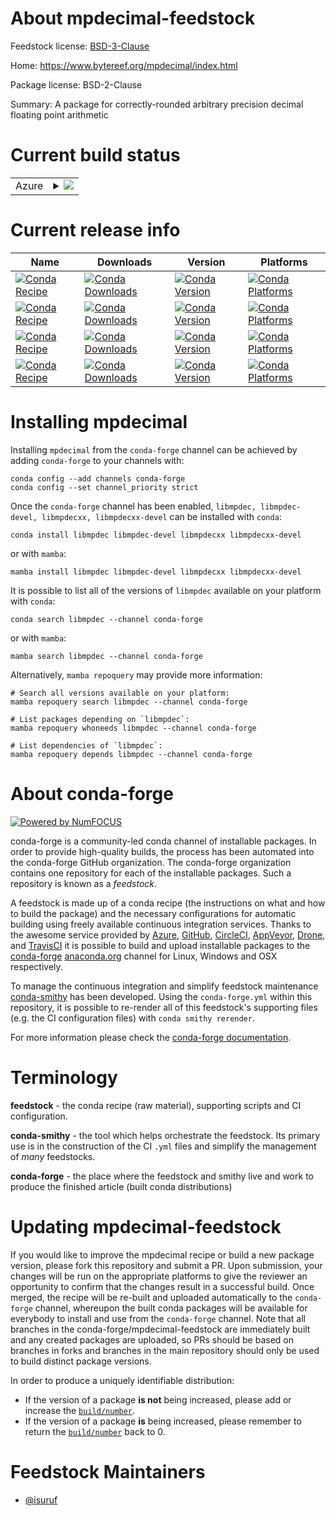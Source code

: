 About mpdecimal-feedstock
=========================

Feedstock license: [BSD-3-Clause](https://github.com/conda-forge/mpdecimal-feedstock/blob/main/LICENSE.txt)

Home: https://www.bytereef.org/mpdecimal/index.html

Package license: BSD-2-Clause

Summary: A package for correctly-rounded arbitrary precision decimal floating point arithmetic

Current build status
====================


<table>
    
  <tr>
    <td>Azure</td>
    <td>
      <details>
        <summary>
          <a href="https://dev.azure.com/conda-forge/feedstock-builds/_build/latest?definitionId=23126&branchName=main">
            <img src="https://dev.azure.com/conda-forge/feedstock-builds/_apis/build/status/mpdecimal-feedstock?branchName=main">
          </a>
        </summary>
        <table>
          <thead><tr><th>Variant</th><th>Status</th></tr></thead>
          <tbody><tr>
              <td>linux_64</td>
              <td>
                <a href="https://dev.azure.com/conda-forge/feedstock-builds/_build/latest?definitionId=23126&branchName=main">
                  <img src="https://dev.azure.com/conda-forge/feedstock-builds/_apis/build/status/mpdecimal-feedstock?branchName=main&jobName=linux&configuration=linux%20linux_64_" alt="variant">
                </a>
              </td>
            </tr><tr>
              <td>linux_aarch64</td>
              <td>
                <a href="https://dev.azure.com/conda-forge/feedstock-builds/_build/latest?definitionId=23126&branchName=main">
                  <img src="https://dev.azure.com/conda-forge/feedstock-builds/_apis/build/status/mpdecimal-feedstock?branchName=main&jobName=linux&configuration=linux%20linux_aarch64_" alt="variant">
                </a>
              </td>
            </tr><tr>
              <td>linux_ppc64le</td>
              <td>
                <a href="https://dev.azure.com/conda-forge/feedstock-builds/_build/latest?definitionId=23126&branchName=main">
                  <img src="https://dev.azure.com/conda-forge/feedstock-builds/_apis/build/status/mpdecimal-feedstock?branchName=main&jobName=linux&configuration=linux%20linux_ppc64le_" alt="variant">
                </a>
              </td>
            </tr><tr>
              <td>osx_64</td>
              <td>
                <a href="https://dev.azure.com/conda-forge/feedstock-builds/_build/latest?definitionId=23126&branchName=main">
                  <img src="https://dev.azure.com/conda-forge/feedstock-builds/_apis/build/status/mpdecimal-feedstock?branchName=main&jobName=osx&configuration=osx%20osx_64_" alt="variant">
                </a>
              </td>
            </tr><tr>
              <td>osx_arm64</td>
              <td>
                <a href="https://dev.azure.com/conda-forge/feedstock-builds/_build/latest?definitionId=23126&branchName=main">
                  <img src="https://dev.azure.com/conda-forge/feedstock-builds/_apis/build/status/mpdecimal-feedstock?branchName=main&jobName=osx&configuration=osx%20osx_arm64_" alt="variant">
                </a>
              </td>
            </tr><tr>
              <td>win_64</td>
              <td>
                <a href="https://dev.azure.com/conda-forge/feedstock-builds/_build/latest?definitionId=23126&branchName=main">
                  <img src="https://dev.azure.com/conda-forge/feedstock-builds/_apis/build/status/mpdecimal-feedstock?branchName=main&jobName=win&configuration=win%20win_64_" alt="variant">
                </a>
              </td>
            </tr>
          </tbody>
        </table>
      </details>
    </td>
  </tr>
</table>

Current release info
====================

| Name | Downloads | Version | Platforms |
| --- | --- | --- | --- |
| [![Conda Recipe](https://img.shields.io/badge/recipe-libmpdec-green.svg)](https://anaconda.org/conda-forge/libmpdec) | [![Conda Downloads](https://img.shields.io/conda/dn/conda-forge/libmpdec.svg)](https://anaconda.org/conda-forge/libmpdec) | [![Conda Version](https://img.shields.io/conda/vn/conda-forge/libmpdec.svg)](https://anaconda.org/conda-forge/libmpdec) | [![Conda Platforms](https://img.shields.io/conda/pn/conda-forge/libmpdec.svg)](https://anaconda.org/conda-forge/libmpdec) |
| [![Conda Recipe](https://img.shields.io/badge/recipe-libmpdec--devel-green.svg)](https://anaconda.org/conda-forge/libmpdec-devel) | [![Conda Downloads](https://img.shields.io/conda/dn/conda-forge/libmpdec-devel.svg)](https://anaconda.org/conda-forge/libmpdec-devel) | [![Conda Version](https://img.shields.io/conda/vn/conda-forge/libmpdec-devel.svg)](https://anaconda.org/conda-forge/libmpdec-devel) | [![Conda Platforms](https://img.shields.io/conda/pn/conda-forge/libmpdec-devel.svg)](https://anaconda.org/conda-forge/libmpdec-devel) |
| [![Conda Recipe](https://img.shields.io/badge/recipe-libmpdecxx-green.svg)](https://anaconda.org/conda-forge/libmpdecxx) | [![Conda Downloads](https://img.shields.io/conda/dn/conda-forge/libmpdecxx.svg)](https://anaconda.org/conda-forge/libmpdecxx) | [![Conda Version](https://img.shields.io/conda/vn/conda-forge/libmpdecxx.svg)](https://anaconda.org/conda-forge/libmpdecxx) | [![Conda Platforms](https://img.shields.io/conda/pn/conda-forge/libmpdecxx.svg)](https://anaconda.org/conda-forge/libmpdecxx) |
| [![Conda Recipe](https://img.shields.io/badge/recipe-libmpdecxx--devel-green.svg)](https://anaconda.org/conda-forge/libmpdecxx-devel) | [![Conda Downloads](https://img.shields.io/conda/dn/conda-forge/libmpdecxx-devel.svg)](https://anaconda.org/conda-forge/libmpdecxx-devel) | [![Conda Version](https://img.shields.io/conda/vn/conda-forge/libmpdecxx-devel.svg)](https://anaconda.org/conda-forge/libmpdecxx-devel) | [![Conda Platforms](https://img.shields.io/conda/pn/conda-forge/libmpdecxx-devel.svg)](https://anaconda.org/conda-forge/libmpdecxx-devel) |

Installing mpdecimal
====================

Installing `mpdecimal` from the `conda-forge` channel can be achieved by adding `conda-forge` to your channels with:

```
conda config --add channels conda-forge
conda config --set channel_priority strict
```

Once the `conda-forge` channel has been enabled, `libmpdec, libmpdec-devel, libmpdecxx, libmpdecxx-devel` can be installed with `conda`:

```
conda install libmpdec libmpdec-devel libmpdecxx libmpdecxx-devel
```

or with `mamba`:

```
mamba install libmpdec libmpdec-devel libmpdecxx libmpdecxx-devel
```

It is possible to list all of the versions of `libmpdec` available on your platform with `conda`:

```
conda search libmpdec --channel conda-forge
```

or with `mamba`:

```
mamba search libmpdec --channel conda-forge
```

Alternatively, `mamba repoquery` may provide more information:

```
# Search all versions available on your platform:
mamba repoquery search libmpdec --channel conda-forge

# List packages depending on `libmpdec`:
mamba repoquery whoneeds libmpdec --channel conda-forge

# List dependencies of `libmpdec`:
mamba repoquery depends libmpdec --channel conda-forge
```


About conda-forge
=================

[![Powered by
NumFOCUS](https://img.shields.io/badge/powered%20by-NumFOCUS-orange.svg?style=flat&colorA=E1523D&colorB=007D8A)](https://numfocus.org)

conda-forge is a community-led conda channel of installable packages.
In order to provide high-quality builds, the process has been automated into the
conda-forge GitHub organization. The conda-forge organization contains one repository
for each of the installable packages. Such a repository is known as a *feedstock*.

A feedstock is made up of a conda recipe (the instructions on what and how to build
the package) and the necessary configurations for automatic building using freely
available continuous integration services. Thanks to the awesome service provided by
[Azure](https://azure.microsoft.com/en-us/services/devops/), [GitHub](https://github.com/),
[CircleCI](https://circleci.com/), [AppVeyor](https://www.appveyor.com/),
[Drone](https://cloud.drone.io/welcome), and [TravisCI](https://travis-ci.com/)
it is possible to build and upload installable packages to the
[conda-forge](https://anaconda.org/conda-forge) [anaconda.org](https://anaconda.org/)
channel for Linux, Windows and OSX respectively.

To manage the continuous integration and simplify feedstock maintenance
[conda-smithy](https://github.com/conda-forge/conda-smithy) has been developed.
Using the ``conda-forge.yml`` within this repository, it is possible to re-render all of
this feedstock's supporting files (e.g. the CI configuration files) with ``conda smithy rerender``.

For more information please check the [conda-forge documentation](https://conda-forge.org/docs/).

Terminology
===========

**feedstock** - the conda recipe (raw material), supporting scripts and CI configuration.

**conda-smithy** - the tool which helps orchestrate the feedstock.
                   Its primary use is in the construction of the CI ``.yml`` files
                   and simplify the management of *many* feedstocks.

**conda-forge** - the place where the feedstock and smithy live and work to
                  produce the finished article (built conda distributions)


Updating mpdecimal-feedstock
============================

If you would like to improve the mpdecimal recipe or build a new
package version, please fork this repository and submit a PR. Upon submission,
your changes will be run on the appropriate platforms to give the reviewer an
opportunity to confirm that the changes result in a successful build. Once
merged, the recipe will be re-built and uploaded automatically to the
`conda-forge` channel, whereupon the built conda packages will be available for
everybody to install and use from the `conda-forge` channel.
Note that all branches in the conda-forge/mpdecimal-feedstock are
immediately built and any created packages are uploaded, so PRs should be based
on branches in forks and branches in the main repository should only be used to
build distinct package versions.

In order to produce a uniquely identifiable distribution:
 * If the version of a package **is not** being increased, please add or increase
   the [``build/number``](https://docs.conda.io/projects/conda-build/en/latest/resources/define-metadata.html#build-number-and-string).
 * If the version of a package **is** being increased, please remember to return
   the [``build/number``](https://docs.conda.io/projects/conda-build/en/latest/resources/define-metadata.html#build-number-and-string)
   back to 0.

Feedstock Maintainers
=====================

* [@isuruf](https://github.com/isuruf/)


